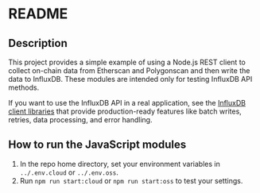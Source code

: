 # README

## Description

This project provides a simple example of using a Node.js REST client to collect on-chain data from Etherscan and Polygonscan and then write the data to InfluxDB.
These modules are intended only for testing InfluxDB API methods.

If you want to use the InfluxDB API in a real application,
see the [InfluxDB client libraries](https://docs.influxdata.com/influxdb/cloud/api-guide/client-libraries/) that provide production-ready
features like batch writes, retries, data processing, and error handling.

## How to run the JavaScript modules

1. In the repo home directory, set your environment variables in `../.env.cloud` or `../.env.oss`.
2. Run `npm run start:cloud` or `npm run start:oss` to test your settings.